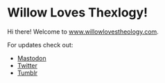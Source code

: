 # Willow Loves Thexlogy!  

Hi there! Welcome to www.willowlovestheology.com.  

For updates check out:  

- [Mastodon](https://openweb.social/@willowlovestheology)  
- [Twitter](https://twitter.com/wlovestheology)  
- [Tumblr](https://notes.willowlovestheology.com)  